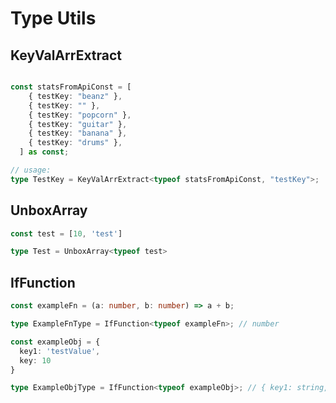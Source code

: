 # Type Utils

## KeyValArrExtract
```typescript

const statsFromApiConst = [
    { testKey: "beanz" },
    { testKey: "" },
    { testKey: "popcorn" },
    { testKey: "guitar" },
    { testKey: "banana" },
    { testKey: "drums" },
  ] as const;

// usage:
type TestKey = KeyValArrExtract<typeof statsFromApiConst, "testKey">;
```


## UnboxArray

```typescript
const test = [10, 'test']

type Test = UnboxArray<typeof test>
```


## IfFunction

```typescript
const exampleFn = (a: number, b: number) => a + b;

type ExampleFnType = IfFunction<typeof exampleFn>; // number

const exampleObj = {
  key1: 'testValue',
  key: 10
}

type ExampleObjType = IfFunction<typeof exampleObj>; // { key1: string, key2: number }
```